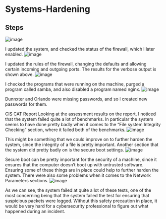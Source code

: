 # Systems-Hardening

## Steps


 ![image](https://github.com/user-attachments/assets/2631ad18-e992-437c-a004-8fb82b93dab6)

I updated the system, and checked the status of the firewall, which I later enabled.
 ![image](https://github.com/user-attachments/assets/97b71897-66d6-4747-a587-be18e71f7f1d)

I updated the rules of the firewall, changing the defaults and allowing certain incoming and outgoing ports. The results for the verbose output is shown above.
 ![image](https://github.com/user-attachments/assets/b81ad53a-22b8-4f31-9af8-0dd4ec404138)

I checked the programs that were running on the machine, purged a program called samba, and also disabled a program named nginx. 
![image](https://github.com/user-attachments/assets/b290a812-d783-4c48-ac2f-0a930b2ccad8)

 
Dunnxter and Orlando were missing passwords, and so I created new passwords for them. 








CIS CAT Report
Looking at the assessment results on the report, I noticed that the system failed quite a lot of benchmarks. In particular the system seems to have done pretty badly when it comes to the “File system Integrity Checking” section, where it failed both of the benchmarks. 
 ![image](https://github.com/user-attachments/assets/edd69664-3022-45f0-ac5c-7cd6080bd761)

This might be something that we could improve on to further harden the system, since the integrity of a file is pretty important. 
Another section that the system did pretty badly on is the secure boot settings. 
 ![image](https://github.com/user-attachments/assets/eb206444-0383-4257-8682-32062e8c510c)

Secure boot can be pretty important for the security of a machine, since it ensures that the computer doesn’t boot up with untrusted software. Ensuring some of these things are in place could help to further harden the system. 
There were also some problems when it comes to the Network Parameters sections. 
 ![image](https://github.com/user-attachments/assets/d35c49de-3ece-4365-b8df-18cfa23a2567)

As we can see, the system failed at quite a lot of these tests, one of the most concerning being that the system failed the test for ensuring that suspicious packets were logged. Without this safety precaution in place, it would be very hard for a cybersecurity professional to figure out what happened during an incident. 




